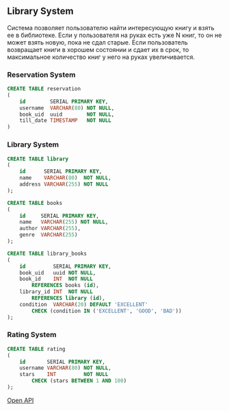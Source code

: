 ## Library System

Система позволяет пользователю найти интересующую книгу и взять ее в библиотеке. Если у пользователя на руках есть уже N
книг, то он не может взять новую, пока не сдал старые. Если пользователь возвращает книги в хорошем состоянии и сдает их
в срок, то максимальное количество книг у него на руках увеличивается.

### Reservation System

```sql
CREATE TABLE reservation
(
    id        SERIAL PRIMARY KEY,
    username  VARCHAR(80) NOT NULL,
    book_uid  uuid        NOT NULL,
    till_date TIMESTAMP   NOT NULL
)
```

### Library System

```sql
CREATE TABLE library
(
    id      SERIAL PRIMARY KEY,
    name    VARCHAR(80)  NOT NULL,
    address VARCHAR(255) NOT NULL
);

CREATE TABLE books
(
    id     SERIAL PRIMARY KEY,
    name   VARCHAR(255) NOT NULL,
    author VARCHAR(255),
    genre  VARCHAR(255)
);

CREATE TABLE library_books
(
    id         SERIAL PRIMARY KEY,
    book_uid   uuid NOT NULL,
    book_id    INT  NOT NULL
        REFERENCES books (id),
    library_id INT  NOT NULL
        REFERENCES library (id),
    condition  VARCHAR(20) DEFAULT 'EXCELLENT'
        CHECK (condition IN ('EXCELLENT', 'GOOD', 'BAD'))
);
```

### Rating System

```sql
CREATE TABLE rating
(
    id       SERIAL PRIMARY KEY,
    username VARCHAR(80) NOT NULL,
    stars    INT         NOT NULL
        CHECK (stars BETWEEN 1 AND 100)
);
```

[Open API](%5Binst%5D%5Bv4%5D%20Library%20System.yml)